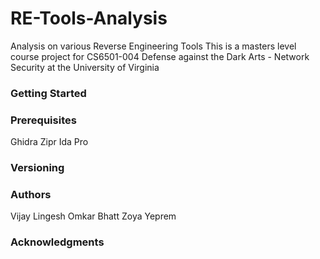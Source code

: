 # RE-Tools-Analysis
Analysis on various Reverse Engineering Tools
This is a masters level course project for CS6501-004 Defense against the Dark Arts - Network Security at the University of Virginia

### Getting Started

### Prerequisites
Ghidra
Zipr
Ida Pro

### Versioning

### Authors
Vijay Lingesh
Omkar Bhatt
Zoya Yeprem


### Acknowledgments
